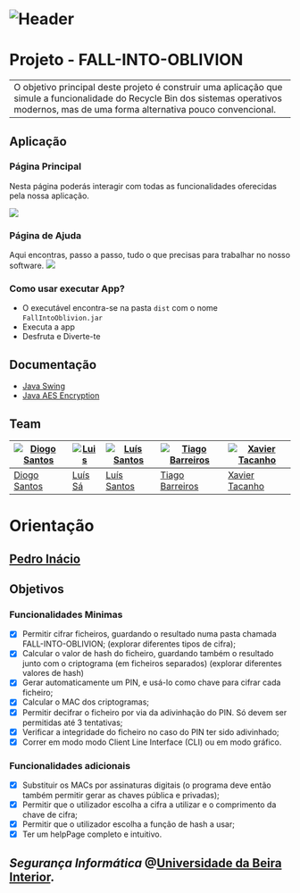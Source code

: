 # ![Header](src/imagens/header.png)
# Projeto - FALL-INTO-OBLIVION
<table>
<tr>
<td>
  O objetivo principal deste projeto é construir uma aplicação que simule a funcionalidade do
Recycle Bin dos sistemas operativos modernos, mas de uma forma alternativa pouco convencional.
</td>
</tr>
</table>


## Aplicação

### Página Principal
Nesta página poderás interagir com todas as funcionalidades oferecidas pela nossa aplicação.

![](src/imagens/principalPage.png)

### Página de Ajuda
Aqui encontras, passo a passo, tudo o que precisas para trabalhar no nosso software.
![](src/imagens/ajudaPage.png)

### Como usar executar App?

- O executável encontra-se na pasta `dist` com o nome `FallIntoOblivion.jar`
- Executa a app
- Desfruta e Diverte-te

## Documentação

- [Java Swing](https://docs.oracle.com/javase%2F7%2Fdocs%2Fapi%2F%2F/javax/swing/package-summary.html)
- [Java AES Encryption](https://www.baeldung.com/java-aes-encryption-decryption)


## Team

[![Diogo Santos](https://avatars.githubusercontent.com/u/96886187?s=100&v=4)](https://github.com/DidiTuga)| [![Luis]()](https://github.com/luis-sa-ubi-2000) | [![Luís Santos](https://avatars.githubusercontent.com/u/99278985?s=100&v=4)](https://github.com/lsantos92) |[![Tiago Barreiros](https://avatars.githubusercontent.com/u/78179371?s=100&v=4)](https://github.com/tiago-barreiros)|[![Xavier Tacanho]()](https://github.com/XavierTacanho)
---|--------------------------------------------------|------------------------------------------------------------------------------------------------------------|---|---
[Diogo Santos](https://github.com/DidiTuga)| [Luís Sá](https://github.com/luis-sa-ubi-2000)   | [Luís Santos](https://github.com/lsantos92)                                                                |[Tiago Barreiros](https://github.com/tiago-barreiros)|[Xavier Tacanho](https://github.com/XavierTacanho)

# Orientação
## [Pedro Inácio](https://www.di.ubi.pt/~inacio/)

## Objetivos
### Funcionalidades Minimas

- [x]  Permitir cifrar ficheiros, guardando o resultado numa pasta chamada FALL-INTO-OBLIVION; (explorar diferentes
  tipos de cifra);
- [x]  Calcular o valor de hash do ficheiro, guardando também o resultado junto com o criptograma (em ficheiros separados) (explorar diferentes valores de hash)
- [x]  Gerar automaticamente um PIN, e usá-lo como chave para cifrar cada ficheiro;
- [x]  Calcular o MAC dos criptogramas;
- [x]  Permitir decifrar o ficheiro por via da adivinhação do PIN. Só devem ser permitidas até 3 tentativas;
- [x]  Verificar a integridade do ficheiro no caso do PIN ter sido adivinhado;
- [x]  Correr em modo modo Client Line Interface (CLI) ou em modo gráfico.

### Funcionalidades adicionais

- [x]  Substituir os MACs por assinaturas digitais (o programa deve então também permitir
  gerar as chaves pública e privadas);
- [x]  Permitir que o utilizador escolha a cifra a utilizar e o comprimento da chave de cifra;
- [x]  Permitir que o utilizador escolha a função de hash a usar;
- [x]  Ter um helpPage completo e intuitivo.
## *Segurança Informática* @[Universidade da Beira Interior](https://www.ubi.pt/).
